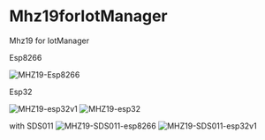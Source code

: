 # Mhz19forIotManager
Mhz19 for IotManager

Esp8266

![MHZ19-Esp8266](https://user-images.githubusercontent.com/4175310/196301864-2e1baae2-e166-4534-8023-980bab777d58.png)

Esp32

![MHZ19-esp32v1](https://user-images.githubusercontent.com/4175310/196292606-8bbeb836-7b61-4d3b-b10f-9cf738e6cae9.png)
![MHZ19-esp32](https://user-images.githubusercontent.com/4175310/196292617-edfe9b5a-da29-4c2d-8677-5f9cb2359f8c.png)

with SDS011
![MHZ19-SDS011-esp8266](https://user-images.githubusercontent.com/4175310/196301965-aa18d833-7577-4ea9-894a-f354d121af14.png)
![MHZ19-SDS011-esp32v1](https://user-images.githubusercontent.com/4175310/196292630-2f727435-c7e3-4ea8-b92d-d142fc646532.png)
